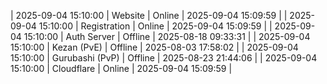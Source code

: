 | 2025-09-04 15:10:00 | Website | Online | 2025-09-04 15:09:59 |
| 2025-09-04 15:10:00 | Registration | Online | 2025-09-04 15:09:59 |
| 2025-09-04 15:10:00 | Auth Server | Offline | 2025-08-18 09:33:31 |
| 2025-09-04 15:10:00 | Kezan (PvE) | Offline | 2025-08-03 17:58:02 |
| 2025-09-04 15:10:00 | Gurubashi (PvP) | Offline | 2025-08-23 21:44:06 |
| 2025-09-04 15:10:00 | Cloudflare | Online | 2025-09-04 15:09:59 |
